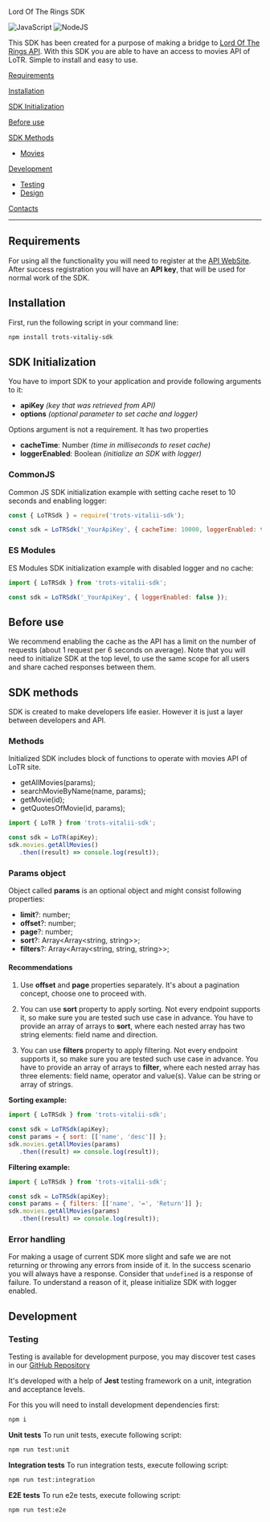 Lord Of The Rings SDK

![JavaScript](https://img.shields.io/badge/javascript-%23323330.svg?style=for-the-badge&logo=javascript&logoColor=%23F7DF1E)
![NodeJS](https://img.shields.io/badge/node.js-6DA55F?style=for-the-badge&logo=node.js&logoColor=white)

This SDK has been created for a purpose of making a bridge to [Lord Of The Rings API](https://the-one-api.dev/).
With this SDK you are able to have an access to movies API of LoTR.
Simple to install and easy to use.

[Requirements](#requirements)

[Installation](#installation)

[SDK Initialization](#sdk-initialization)

[Before use](#before-use)

[SDK Methods](#sdk-methods)

- [Movies](#movies)

[Development](#development)

- [Testing](#testing)
- [Design](#design)

[Contacts](#contacts)

---

## Requirements

For using all the functionality you will need to register at the [API WebSite](https://the-one-api.dev/sign-up).
After success registration you will have an **API key**, that will be used for normal work of the SDK.

## Installation

First, run the following script in your command line:

```bash
npm install trots-vitaliy-sdk
```

## SDK Initialization

You have to import SDK to your application and provide following arguments to it:

- **apiKey** *(key that was retrieved from API)*
- **options** *(optional parameter to set cache and logger)*

Options argument is not a requirement.
It has two properties

- **cacheTime**: Number *(time in milliseconds to reset cache)*
- **loggerEnabled**: Boolean *(initialize an SDK with logger)*

### CommonJS

Common JS SDK initialization example with setting cache reset to 10 seconds and enabling logger:

```javascript
const { LoTRSdk } = require('trots-vitalii-sdk');

const sdk = LoTRSdk('_YourApiKey', { cacheTime: 10000, loggerEnabled: true });
```

### ES Modules

ES Modules SDK initialization example with disabled logger and no cache:

```javascript
import { LoTRSdk } from 'trots-vitalii-sdk';

const sdk = LoTRSdk('_YourApiKey', { loggerEnabled: false });
```

## Before use

We recommend enabling the cache as the API has a limit on the number of requests (about 1 request per 6 seconds on average). Note that you will need to initialize SDK at the top level, to use the same scope for all users and share cached responses between them.

## SDK methods

SDK is created to make developers life easier. However it is just a layer between developers and API.

### Methods

Initialized SDK includes block of functions to operate with movies API of LoTR site.

- getAllMovies(params);
- searchMovieByName(name, params);
- getMovie(id);
- getQuotesOfMovie(id, params);

```javascript
import { LoTR } from 'trots-vitalii-sdk';

const sdk = LoTR(apiKey);
sdk.movies.getAllMovies()
   .then((result) => console.log(result));
```

### Params object

Object called **params** is an optional object and might consist following properties:

- **limit**?: number;
- **offset**?: number;
- **page**?: number;
- **sort**?: Array<Array<string, string>>;
- **filters**?: Array<Array<string, string, string>>;

#### Recommendations

1. Use **offset** and **page** properties separately. It's about a pagination concept, choose one to proceed with.

2. You can use **sort** property to apply sorting. Not every endpoint supports it, so make sure you are tested such use case in advance.
You have to provide an array of arrays to **sort**, where each nested array has two string elements: field name and direction.

3. You can use **filters** property to apply filtering. Not every endpoint supports it, so make sure you are tested such use case in advance. You have to provide an array of arrays to **filter**, where each nested array has three elements: field name, operator and value(s). Value can be string or array of strings.

**Sorting example:**

```javascript
import { LoTRSdk } from 'trots-vitalii-sdk';

const sdk = LoTRSdk(apiKey);
const params = { sort: [['name', 'desc']] };
sdk.movies.getAllMovies(params)
   .then((result) => console.log(result));
```

**Filtering example:**

```javascript
import { LoTRSdk } from 'trots-vitalii-sdk';

const sdk = LoTRSdk(apiKey);
const params = { filters: [['name', '=', 'Return']] };
sdk.movies.getAllMovies(params)
   .then((result) => console.log(result));
```

### Error handling

For making a usage of current SDK more slight and safe we are not returning or throwing any errors from inside of it. In the success scenario you will always have a response. Consider that `undefined` is a response of failure. To understand a reason of it, please initialize SDK with logger enabled.

## Development

### Testing

Testing is available for development purpose, you may discover test cases in our [GitHub Repository](https://github.com/VitaliyTrots/LoTR_sdk)

It's developed with a help of **Jest** testing framework on a unit, integration and acceptance levels.

For this you will need to install development dependencies first:

```bash
npm i
```

**Unit tests**
To run unit tests, execute following script:

```bash
npm run test:unit
```

**Integration tests**
To run integration tests, execute following script:

```bash
npm run test:integration
```

**E2E tests**
To run e2e tests, execute following script:

```bash
npm run test:e2e
```
